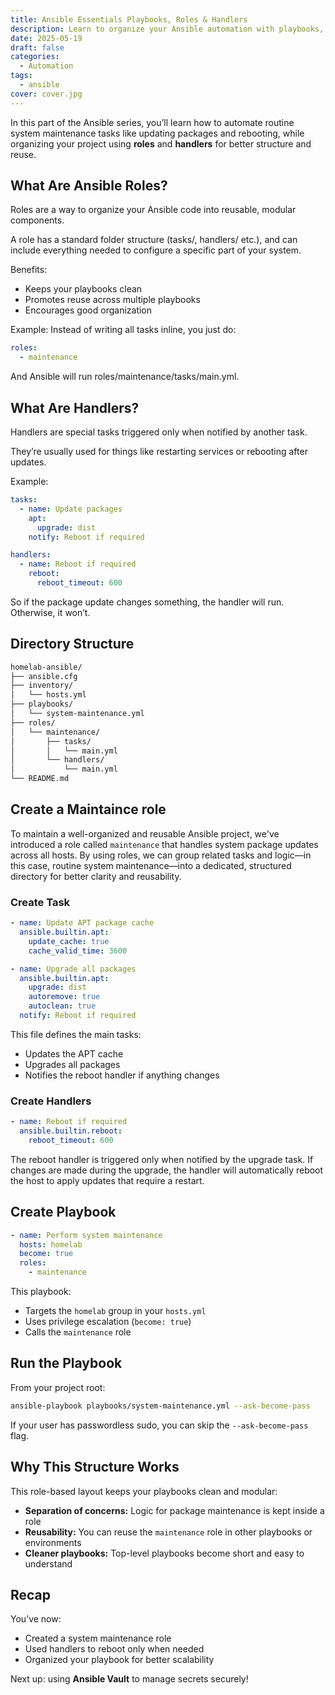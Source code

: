 ```yaml
---
title: Ansible Essentials Playbooks, Roles & Handlers
description: Learn to organize your Ansible automation with playbooks, roles, and handlers for cleaner, scalable infrastructure.
date: 2025-05-19
draft: false
categories:
  - Automation
tags:
  - ansible
cover: cover.jpg
---
```


In this part of the Ansible series, you’ll learn how to automate routine system maintenance tasks like updating packages and rebooting, while organizing your project using **roles** and **handlers** for better structure and reuse.

## What Are Ansible Roles?

Roles are a way to organize your Ansible code into reusable, modular components.

A role has a standard folder structure (tasks/, handlers/ etc.), and can include everything needed to configure a specific part of your system.

Benefits:
- Keeps your playbooks clean
- Promotes reuse across multiple playbooks
- Encourages good organization

Example:
Instead of writing all tasks inline, you just do:

```yaml
roles:
  - maintenance
```

And Ansible will run roles/maintenance/tasks/main.yml.

## What Are Handlers?

Handlers are special tasks triggered only when notified by another task.

They’re usually used for things like restarting services or rebooting after updates.

Example:
```yaml {filename="main.yml"}
tasks:
  - name: Update packages
    apt:
      upgrade: dist
    notify: Reboot if required

handlers:
  - name: Reboot if required
    reboot:
      reboot_timeout: 600
```

So if the package update changes something, the handler will run. Otherwise, it won’t.

## Directory Structure

```bash
homelab-ansible/
├── ansible.cfg
├── inventory/
│   └── hosts.yml
├── playbooks/
│   └── system-maintenance.yml
├── roles/
│   └── maintenance/
│       ├── tasks/
│       │   └── main.yml
│       └── handlers/
│           └── main.yml
└── README.md
```

## Create a Maintaince role

To maintain a well-organized and reusable Ansible project, we've introduced a role called `maintenance` that handles system package updates across all hosts. By using roles, we can group related tasks and logic—in this case, routine system maintenance—into a dedicated, structured directory for better clarity and reusability.

### Create Task

```yaml {filename="main.yml"}
- name: Update APT package cache
  ansible.builtin.apt:
    update_cache: true
    cache_valid_time: 3600

- name: Upgrade all packages
  ansible.builtin.apt:
    upgrade: dist
    autoremove: true
    autoclean: true
  notify: Reboot if required
```


This file defines the main tasks:
- Updates the APT cache
- Upgrades all packages
- Notifies the reboot handler if anything changes

### Create Handlers

```yaml {filename="main.yml"}
- name: Reboot if required
  ansible.builtin.reboot:
    reboot_timeout: 600
```

The reboot handler is triggered only when notified by the upgrade task. If changes are made during the upgrade, the handler will automatically reboot the host to apply updates that require a restart.

## Create Playbook

```yaml {filename="system-maintenance.yml"}
- name: Perform system maintenance
  hosts: homelab
  become: true
  roles:
    - maintenance
```


This playbook:
- Targets the `homelab` group in your `hosts.yml`
- Uses privilege escalation (`become: true`)
- Calls the `maintenance` role


## Run the Playbook

From your project root:

```bash
ansible-playbook playbooks/system-maintenance.yml --ask-become-pass
```

If your user has passwordless sudo, you can skip the `--ask-become-pass` flag.

## Why This Structure Works

This role-based layout keeps your playbooks clean and modular:

- **Separation of concerns:** Logic for package maintenance is kept inside a role
- **Reusability:** You can reuse the `maintenance` role in other playbooks or environments
- **Cleaner playbooks:** Top-level playbooks become short and easy to understand

## Recap

You’ve now:

- Created a system maintenance role
- Used handlers to reboot only when needed
- Organized your playbook for better scalability

Next up: using **Ansible Vault** to manage secrets securely!
